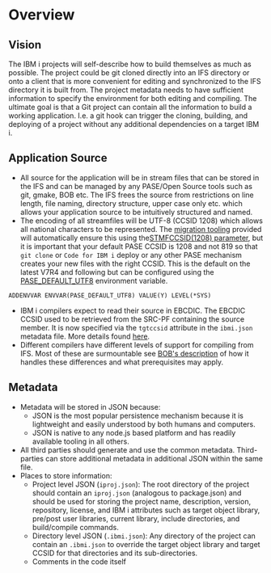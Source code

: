 # Overview

## Vision

The IBM i projects will self-describe how to build themselves as much as possible.  The project could be git cloned directly into an IFS directory or onto a client that is more convenient for editing and synchronized to the IFS directory it is built from. The project metadata needs to have sufficient information to specify the environment for both editing and compiling. The ultimate goal is that a Git project can contain all the information to build a working application. I.e. a git hook can trigger the cloning, building, and deploying of a project without any additional dependencies on a target IBM i.

## Application Source
-  All source for the application will be in stream files that can be stored in the IFS and can be managed by any PASE/Open Source tools such as git, gmake, BOB etc. The IFS frees the source from restrictions on line length, file naming, directory structure, upper case only etc. which allows your application source to be intuitively structured and named.  
- The encoding of all streamfiles will be UTF-8 (CCSID 1208) which allows all national characters to be represented.  The [migration tooling](projectExplorer/migrate-source.md) provided will automatically ensure this using the[STMFCCSID(1208) parameter](https://www.ibm.com/docs/en/i/7.5?topic=ssw_ibm_i_75/cl/cpytostmf.html), but it is important that your default PASE CCSID is 1208 and not 819 so that `git clone` or `Code for IBM i` deploy or any other PASE mechanism creates your new files with the right CCSID.  This is the default on the latest V7R4 and following but can be configured using the [PASE_DEFAULT_UTF8](https://www.ibm.com/docs/en/i/7.4?topic=system-default-pase-ccsid-locale-changed-utf-8) environment variable.
```
ADDENVVAR ENVVAR(PASE_DEFAULT_UTF8) VALUE(Y) LEVEL(*SYS)
```
- IBM i compilers expect to read their source in EBCDIC.  The EBCDIC CCSID used to be retrieved from the SRC-PF containing the source member.  It is now specified via the `tgtccsid` attribute in the `ibmi.json` metadata file.  More details found [here](ibmi-i-projects/ibmi-json.md).
- Different compilers have different levels of support for compiling from IFS.  Most of these are surmountable see [BOB's description](https://ibm.github.io/ibmi-bob/#/prepare-the-project/compiler-specific) of how it handles these differences and what prerequisites may apply.    

## Metadata

- Metadata will be stored in JSON because:
  - JSON is the most popular persistence mechanism because it is lightweight and easily understood by both humans and computers.
  - JSON is native to any node.js based platform and has readily available tooling in all others.
- All third parties should generate and use the common metadata. Third-parties can store additional metadata in additional JSON within the same file.
- Places to store information:
  - Project level JSON (`iproj.json`): The root directory of the project should contain an `iproj.json` (analogous to package.json) and should be used for storing the project name, description, version, repository, license, and IBM i attributes such as target object library, pre/post user libraries, current library, include directories, and build/compile commands. 
  - Directory level JSON (`.ibmi.json`): Any directory of the project can contain an `.ibmi.json` to override the target object library and target CCSID for that directories and its sub-directories.
  - Comments in the code itself